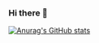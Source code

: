 ### Hi there 👋

[![Anurag's GitHub stats](https://github-readme-stats.vercel.app/api?username=andersontrkz&hide=stars,issues&count_private=true&show_icons=true&theme=algolia)](https://github.com/andersontrkz/github-readme-stats)

<!--
**andersontrkz/andersontrkz** is a ✨ _special_ ✨ repository because its `README.md` (this file) appears on your GitHub profile.

Here are some ideas to get you started:

- 🔭 I’m currently working on ...
- 🌱 I’m currently learning ...
- 👯 I’m looking to collaborate on ...
- 🤔 I’m looking for help with ...
- 💬 Ask me about ...
- 📫 How to reach me: ...
- 😄 Pronouns: ...
- ⚡ Fun fact: ...
-->
